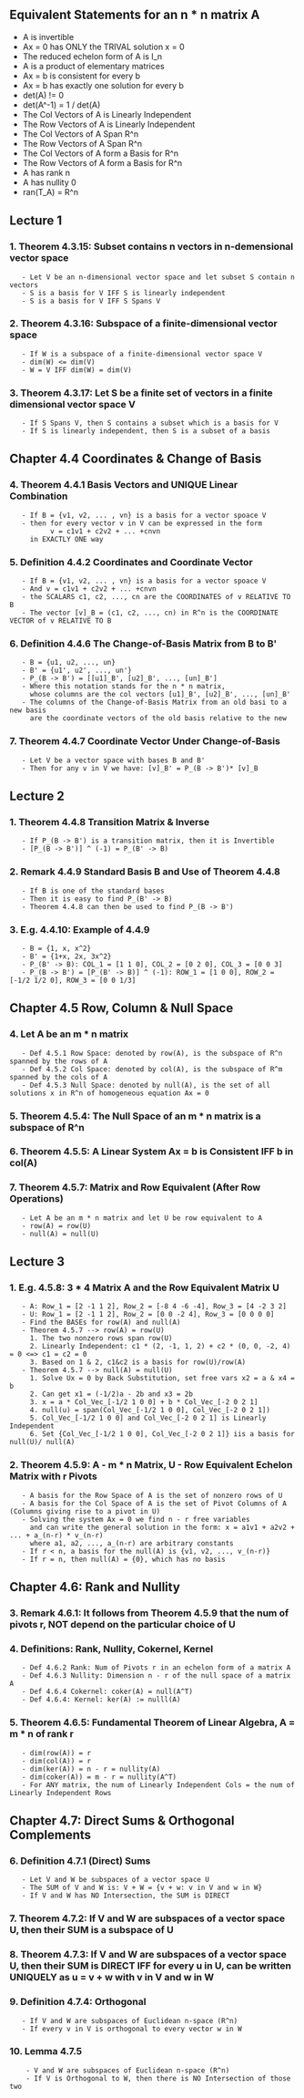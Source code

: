 ## Equivalent Statements for an n * n matrix A
   - A is invertible
   - Ax = 0 has ONLY the TRIVAL solution x = 0
   - The reduced echelon form of A is I_n
   - A is a product of elementary matrices
   - Ax = b is consistent for every b
   - Ax = b has exactly one solution for every b
   - det(A) != 0
   - det(A^-1) = 1 / det(A)
   - The Col Vectors of A is Linearly Independent
   - The Row Vectors of A is Linearly Independent
   - The Col Vectors of A Span R^n
   - The Row Vectors of A Span R^n
   - The Col Vectors of A form a Basis for R^n
   - The Row Vectors of A form a Basis for R^n
   - A has rank n
   - A has nullity 0
   - ran(T_A) = R^n


## Lecture 1

### 1. Theorem 4.3.15: Subset contains n vectors in n-demensional vector space
       - Let V be an n-dimensional vector space and let subset S contain n vectors
       - S is a basis for V IFF S is linearly independent
       - S is a basis for V IFF S Spans V
       
### 2. Theorem 4.3.16: Subspace of a finite-dimensional vector space
       - If W is a subspace of a finite-dimensional vector space V
       - dim(W) <= dim(V)
       - W = V IFF dim(W) = dim(V)
       
### 3. Theorem 4.3.17: Let S be a finite set of vectors in a finite dimensional vector space V
       - If S Spans V, then S contains a subset which is a basis for V
       - If S is linearly independent, then S is a subset of a basis
       
## Chapter 4.4    Coordinates & Change of Basis

### 4. Theorem 4.4.1 Basis Vectors and UNIQUE Linear Combination
       - If B = {v1, v2, ... , vn} is a basis for a vector spoace V
       - then for every vector v in V can be expressed in the form
              v = c1v1 + c2v2 + ... +cnvn
         in EXACTLY ONE way
         
### 5. Definition 4.4.2 Coordinates and Coordinate Vector
       - If B = {v1, v2, ... , vn} is a basis for a vector spoace V
       - And v = c1v1 + c2v2 + ... +cnvn
       - the SCALARS c1, c2, ..., cn are the COORDINATES of v RELATIVE TO B
       - The vector [v]_B = (c1, c2, ..., cn) in R^n is the COORDINATE VECTOR of v RELATIVE TO B
       
### 6. Definition 4.4.6 The Change-of-Basis Matrix from B to B'
       - B = {u1, u2, ..., un}
       - B' = {u1', u2', ..., un'}
       - P_(B -> B') = [[u1]_B', [u2]_B', ..., [un]_B']
       - Where this notation stands for the n * n matrix, 
         whose columns are the col vectors [u1]_B', [u2]_B', ..., [un]_B'
       - The columns of the Change-of-Basis Matrix from an old basi to a new basis
         are the coordinate vectors of the old basis relative to the new
         
### 7. Theorem 4.4.7 Coordinate Vector Under Change-of-Basis
       - Let V be a vector space with bases B and B'
       - Then for any v in V we have: [v]_B' = P_(B -> B')* [v]_B
       
       
## Lecture 2

### 1. Theorem 4.4.8 Transition Matrix & Inverse
       - If P_(B -> B') is a transition matrix, then it is Invertible
       - [P_(B -> B')] ^ (-1) = P_(B' -> B)
       
### 2. Remark 4.4.9 Standard Basis B and Use of Theorem 4.4.8
       - If B is one of the standard bases
       - Then it is easy to find P_(B' -> B)
       - Theorem 4.4.8 can then be used to find P_(B -> B')
       
### 3. E.g. 4.4.10: Example of 4.4.9
       - B = {1, x, x^2}
       - B' = {1+x, 2x, 3x^2}
       - P_(B' -> B): COL_1 = [1 1 0], COL_2 = [0 2 0], COL_3 = [0 0 3]
       - P_(B -> B') = [P_(B' -> B)] ^ (-1): ROW_1 = [1 0 0], ROW_2 = [-1/2 1/2 0], ROW_3 = [0 0 1/3]
       
## Chapter 4.5 Row, Column & Null Space

### 4. Let A be an m * n matrix
       - Def 4.5.1 Row Space: denoted by row(A), is the subspace of R^n spanned by the rows of A
       - Def 4.5.2 Col Space: denoted by col(A), is the subspace of R^m spanned by the cols of A
       - Def 4.5.3 Null Space: denoted by null(A), is the set of all solutions x in R^n of homogeneous equation Ax = 0
       
### 5. Theorem 4.5.4: The Null Space of an m * n matrix is a subspace of R^n


### 6. Theorem 4.5.5: A Linear System Ax = b is Consistent IFF b in col(A)

### 7. Theorem 4.5.7: Matrix and Row Equivalent (After Row Operations)
       - Let A be an m * n matrix and let U be row equivalent to A
       - row(A) = row(U)
       - null(A) = null(U)
       

## Lecture 3

### 1. E.g. 4.5.8: 3 * 4 Matrix A and the Row Equivalent Matrix U
       - A: Row_1 = [2 -1 1 2], Row_2 = [-8 4 -6 -4], Row_3 = [4 -2 3 2]
       - U: Row_1 = [2 -1 1 2], Row_2 = [0 0 -2 4], Row_3 = [0 0 0 0]
       - Find the BASEs for row(A) and null(A)
       - Theorem 4.5.7 --> row(A) = row(U)
         1. The two nonzero rows span row(U)
         2. Linearly Independent: c1 * (2, -1, 1, 2) + c2 * (0, 0, -2, 4) = 0 <=> c1 = c2 = 0
         3. Based on 1 & 2, c1&c2 is a basis for row(U)/row(A)
       - Theorem 4.5.7 --> null(A) = null(U)
         1. Solve Ux = 0 by Back Substitution, set free vars x2 = a & x4 = b
         2. Can get x1 = (-1/2)a - 2b and x3 = 2b
         3. x = a * Col_Vec_[-1/2 1 0 0] + b * Col_Vec_[-2 0 2 1]
         4. null(u) = span(Col_Vec_[-1/2 1 0 0], Col_Vec_[-2 0 2 1])
         5. Col_Vec_[-1/2 1 0 0] and Col_Vec_[-2 0 2 1] is Linearly Independent
         6. Set {Col_Vec_[-1/2 1 0 0], Col_Vec_[-2 0 2 1]} iis a basis for null(U)/ null(A)
         
### 2. Theorem 4.5.9: A - m * n Matrix, U - Row Equivalent Echelon Matrix with r Pivots
       - A basis for the Row Space of A is the set of nonzero rows of U
       - A basis for the Col Space of A is the set of Pivot Columns of A (Columns giving rise to a pivot in U)
       - Solving the system Ax = 0 we find n - r free variables 
         and can write the general solution in the form: x = a1v1 + a2v2 + ... + a_(n-r) * v_(n-r)
         where a1, a2, ..., a_(n-r) are arbitrary constants
       - If r < n, a basis for the null(A) is {v1, v2, ..., v_(n-r)}
       - If r = n, then null(A) = {0}, which has no basis
       

## Chapter 4.6: Rank and Nullity

### 3. Remark 4.6.1: It follows from Theorem 4.5.9 that the num of pivots r, NOT depend on the particular choice of U

### 4. Definitions: Rank, Nullity, Cokernel, Kernel
       - Def 4.6.2 Rank: Num of Pivots r in an echelon form of a matrix A
       - Def 4.6.3 Nullity: Dimension n - r of the null space of a matrix A
       - Def 4.6.4 Cokernel: coker(A) = null(A^T)
       - Def 4.6.4: Kernel: ker(A) := nulll(A)
 
### 5. Theorem 4.6.5: Fundamental Theorem of Linear Algebra, A = m * n of rank r
       - dim(row(A)) = r
       - dim(col(A)) = r
       - dim(ker(A)) = n - r = nullity(A)
       - dim(coker(A)) = m - r = nullity(A^T)
       - For ANY matrix, the num of Linearly Independent Cols = the num of Linearly Independent Rows
       
       

## Chapter 4.7: Direct Sums & Orthogonal Complements

### 6. Definition 4.7.1 (Direct) Sums
       - Let V and W be subspaces of a vector space U
       - The SUM of V and W is: V + W = {v + w: v in V and w in W}
       - If V and W has NO Intersection, the SUM is DIRECT
       
### 7. Theorem 4.7.2: If V and W are subspaces of a vector space U, then their SUM is a subspace of U

### 8. Theorem 4.7.3: If V and W are subspaces of a vector space U, then their SUM is DIRECT IFF for every u in U, can be written UNIQUELY as u = v + w with v in V and w in W

### 9. Definition 4.7.4: Orthogonal
       - If V and W are subspaces of Euclidean n-space (R^n)
       - If every v in V is orthogonal to every vector w in W
       
### 10. Lemma 4.7.5
        - V and W are subspaces of Euclidean n-space (R^n)
        - If V is Orthogonal to W, then there is NO Intersection of those two
